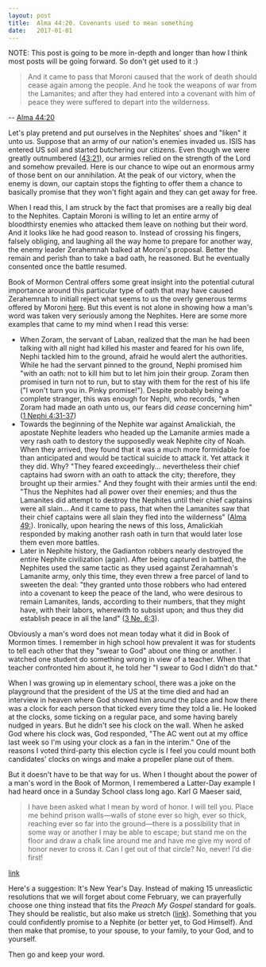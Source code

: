 ```yaml
---
layout: post
title:  Alma 44:20. Covenants used to mean something
date:   2017-01-01
---
```


NOTE: This post is going to be more in-depth and longer than how I think most posts will be going forward. So don't get used to it :)

> And it came to pass that Moroni caused that the work of death should cease again among the people. And he took the weapons of war from the Lamanites; and after they had entered into a covenant with him of peace they were suffered to depart into the wilderness.

-- [Alma 44:20](https://www.lds.org/scriptures/bofm/alma/44.20#19)

Let's play pretend and put ourselves in the Nephites' shoes and "liken" it unto us. Suppose that an army of our nation's enemies invaded us. ISIS has entered US soil and started butchering our citizens. Even though we were greatly outnumbered ([43:21](https://www.lds.org/scriptures/bofm/alma/43.21#20)), our armies relied on the strength of the Lord and somehow prevailed. Here is our chance to wipe out an enormous army of those bent on our annihilation. At the peak of our victory, when the enemy is down, our captain stops the fighting to offer them a chance to basically promise that they won't fight again and they can get away for free.

When I read this, I am struck by the fact that promises are a really big deal to the Nephites. Captain Moroni is willing to let an entire army of bloodthirsty enemies who attacked them leave on nothing but their word. And it looks like he had good reason to. Instead of 
crossing his fingers, falsely obliging, and laughing all the way home to prepare for another way, the enemy leader Zerahemnah balked at Moroni's proposal. Better the remain and perish than to take a bad oath, he reasoned. But he eventually consented once the battle resumed.

Book of Mormon Central offers some great insight into the potential cutural importance around this particular type of oath that may have caused Zerahemnah to initiall reject what seems to us the overly generous terms offered by Moroni [here](https://knowhy.bookofmormoncentral.org/content/why-would-zerahemnah-not-swear-an-oath-to-moroni). But this event is not alone in showing how a man's word was taken very seriously among the Nephites. Here are some more examples that came to my mind when I read this verse:

- When Zoram, the servant of Laban, realized that the man he had been talking with all night had killed his master and feared for his own life, Nephi tackled him to the ground, afraid he would alert the authorities. While he had the servant pinned to the ground, Nephi promised him "with an oath: not to kill him but to let him join their group. Zoram then promised in turn not to run, but to stay with them for the rest of his life ("I won't turn you in. Pinky promise!"). Despite probably being a complete stranger, this was enough for Nephi, who records, "when Zoram had made an oath unto us, our fears did _cease_ concerning him" ([1 Nephi 4:31-37](https://www.lds.org/scriptures/bofm/1-ne/4.31-37?lang=eng#30))
- Towards the beginning of the Nephite war against Amalickiah, the apostate Nephite leaders who headed up the Lamanite armies made a very rash oath to destory the supposedly weak Nephite city of Noah. When they arrived, they found that it was a much more formidable foe than anticipated and would be tactical suicide to attack it. Yet attack it they did. Why? "They feared exceedingly... nevertheless their chief captains had sworn with an oath to attack the city; therefore, they brought up their armies." And they fought with their armies until the end: "Thus the Nephites had all power over their enemies; and thus the Lamanites did attempt to destroy the Nephites until their chief captains were all slain... And it came to pass, that when the Lamanites saw that their chief captains were all slain they fled into the wilderness" ([Alma 49:](https://www.lds.org/scriptures/bofm/alma/49.12-25?lang=eng#11)). Ironically, upon hearing the news of this loss, Amalickiah responded by making another rash oath in turn that would later lose them even more battles.
- Later in Nephite history, the Gadianton robbers nearly destroyed the entire Nephite civilization (again). After being captured in battled, the Nephites used the same tactic as they used against Zerahamnah's Lamanite army, only this time, they even threw a free parcel of land to sweeten the deal: "they granted unto those robbers who had entered into a covenant to keep the peace of the land, who were desirous to remain Lamanites, lands, according to their numbers, that they might have, with their labors, wherewith to subsist upon; and thus they did establish peace in all the land" ([3 Ne. 6:3](https://www.lds.org/scriptures/bofm/3-ne/6.3?lang=eng#2)).

Obviously a man's word does not mean today what it did in Book of Mormon times. I remember in high school how prevalent it was for students to tell each other that they "swear to God" about one thing or another. I watched one student do something wrong in view of a teacher. When that teacher confronted him about it, he told her "I swear to God I didn't do that."

When I was growing up in elementary school, there was a joke on the playground that the president of the US at the time died and had an interview in heaven where God showed him around the place and how there was a clock for each person that ticked every time they told a lie. He looked at the clocks, some ticking on a regular pace, and some having barely nudged in years. But he didn't see his clock on the wall. When he asked God where his clock was, God responded, "The AC went out at my office last week so I'm using your clock as a fan in the interim." One of the reasons I voted third-party this election cycle is I feel you could mount both candidates' clocks on wings and make a propeller plane out of them.

But it doesn't have to be that way for us. When I thought about the power of a man's word in the Book of Mormon, I remembered a Latter-Day example I had heard once in a Sunday School class long ago. Karl G Maeser said,

> I have been asked what I mean by word of honor. I will tell you. Place me behind prison walls—walls of stone ever so high, ever so thick, reaching ever so far into the ground—there is a possibility that in some way or another I may be able to escape; but stand me on the floor and draw a chalk line around me and have me give my word of honor never to cross it. Can I get out of that circle? No, never! I’d die first!

[link](https://www.lds.org/new-era/2001/06/of-all-things.p11?lang=eng#p10)

Here's a suggestion: It's New Year's Day. Instead of making 15 unreaslictic resolutions that we will forget about come February, we can prayerfully choose one thing instead that fits the _Preach My Gospel_ standard for goals. They should be realistic, but also make us stretch ([link](https://www.lds.org/manual/preach-my-gospel-a-guide-to-missionary-service/how-do-i-use-time-wisely.p151?lang=eng#p150)). Something that you could confidently promise to a Nephite (or better yet, to God Himself). And then make that promise, to your spouse, to your family, to your God, and to yourself.

Then go and keep your word.
